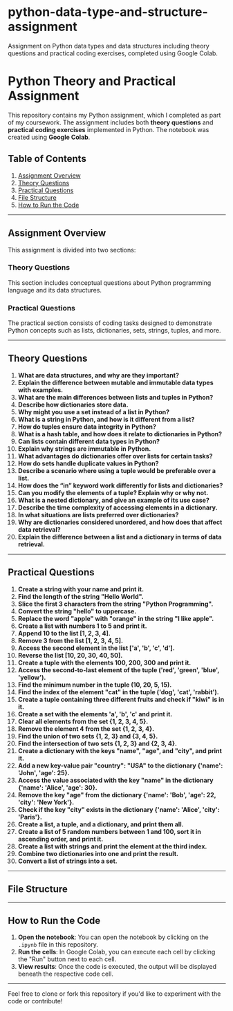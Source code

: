 # python-data-type-and-structure-assignment
Assignment on Python data types and data structures including theory questions and practical coding exercises, completed using Google Colab.

# Python Theory and Practical Assignment

This repository contains my Python assignment, which I completed as part of my coursework. The assignment includes both **theory questions** and **practical coding exercises** implemented in Python. The notebook was created using **Google Colab**.

## Table of Contents

1. [Assignment Overview](#assignment-overview)
2. [Theory Questions](#theory-questions)
3. [Practical Questions](#practical-questions)
4. [File Structure](#file-structure)
5. [How to Run the Code](#how-to-run-the-code)

---

## Assignment Overview

This assignment is divided into two sections:

### Theory Questions
This section includes conceptual questions about Python programming language and its data structures.

### Practical Questions
The practical section consists of coding tasks designed to demonstrate Python concepts such as lists, dictionaries, sets, strings, tuples, and more.

---

## Theory Questions

1. **What are data structures, and why are they important?**
2. **Explain the difference between mutable and immutable data types with examples.**
3. **What are the main differences between lists and tuples in Python?**
4. **Describe how dictionaries store data.**
5. **Why might you use a set instead of a list in Python?**
6. **What is a string in Python, and how is it different from a list?**
7. **How do tuples ensure data integrity in Python?**
8. **What is a hash table, and how does it relate to dictionaries in Python?**
9. **Can lists contain different data types in Python?**
10. **Explain why strings are immutable in Python.**
11. **What advantages do dictionaries offer over lists for certain tasks?**
12. **How do sets handle duplicate values in Python?**
13. **Describe a scenario where using a tuple would be preferable over a list.**
14. **How does the “in” keyword work differently for lists and dictionaries?**
15. **Can you modify the elements of a tuple? Explain why or why not.**
16. **What is a nested dictionary, and give an example of its use case?**
17. **Describe the time complexity of accessing elements in a dictionary.**
18. **In what situations are lists preferred over dictionaries?**
19. **Why are dictionaries considered unordered, and how does that affect data retrieval?**
20. **Explain the difference between a list and a dictionary in terms of data retrieval.**

---

## Practical Questions

1. **Create a string with your name and print it.**
2. **Find the length of the string "Hello World".**
3. **Slice the first 3 characters from the string "Python Programming".**
4. **Convert the string "hello" to uppercase.**
5. **Replace the word "apple" with "orange" in the string "I like apple".**
6. **Create a list with numbers 1 to 5 and print it.**
7. **Append 10 to the list [1, 2, 3, 4].**
8. **Remove 3 from the list [1, 2, 3, 4, 5].**
9. **Access the second element in the list ['a', 'b', 'c', 'd'].**
10. **Reverse the list [10, 20, 30, 40, 50].**
11. **Create a tuple with the elements 100, 200, 300 and print it.**
12. **Access the second-to-last element of the tuple ('red', 'green', 'blue', 'yellow').**
13. **Find the minimum number in the tuple (10, 20, 5, 15).**
14. **Find the index of the element "cat" in the tuple ('dog', 'cat', 'rabbit').**
15. **Create a tuple containing three different fruits and check if "kiwi" is in it.**
16. **Create a set with the elements 'a', 'b', 'c' and print it.**
17. **Clear all elements from the set {1, 2, 3, 4, 5}.**
18. **Remove the element 4 from the set {1, 2, 3, 4}.**
19. **Find the union of two sets {1, 2, 3} and {3, 4, 5}.**
20. **Find the intersection of two sets {1, 2, 3} and {2, 3, 4}.**
21. **Create a dictionary with the keys "name", "age", and "city", and print it.**
22. **Add a new key-value pair "country": "USA" to the dictionary {'name': 'John', 'age': 25}.**
23. **Access the value associated with the key "name" in the dictionary {'name': 'Alice', 'age': 30}.**
24. **Remove the key "age" from the dictionary {'name': 'Bob', 'age': 22, 'city': 'New York'}.**
25. **Check if the key "city" exists in the dictionary {'name': 'Alice', 'city': 'Paris'}.**
26. **Create a list, a tuple, and a dictionary, and print them all.**
27. **Create a list of 5 random numbers between 1 and 100, sort it in ascending order, and print it.**
28. **Create a list with strings and print the element at the third index.**
29. **Combine two dictionaries into one and print the result.**
30. **Convert a list of strings into a set.**

---

## File Structure


---

## How to Run the Code

1. **Open the notebook**: You can open the notebook by clicking on the `.ipynb` file in this repository.
2. **Run the cells**: In Google Colab, you can execute each cell by clicking the "Run" button next to each cell.
3. **View results**: Once the code is executed, the output will be displayed beneath the respective code cell.

---

Feel free to clone or fork this repository if you'd like to experiment with the code or contribute!

